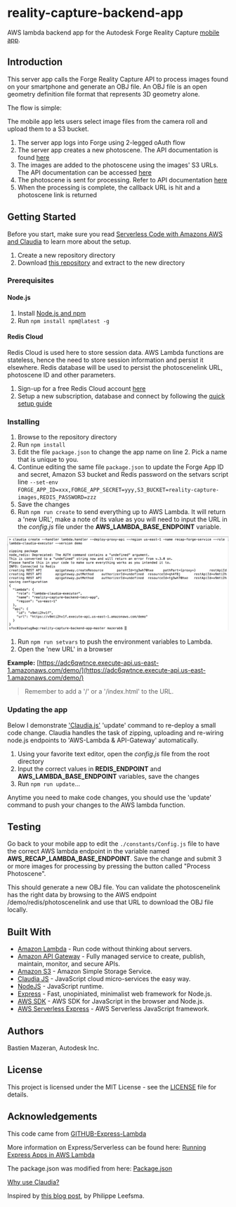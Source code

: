 # reality-capture-backend-app

AWS lambda backend app for the Autodesk Forge Reality Capture [mobile app](https://github.com/mazerab/reality-capture-mobile-app).

## Introduction

This server app calls the Forge Reality Capture API to process images found on your smartphone and generate an OBJ file. An OBJ file is an open geometry definition file format that represents 3D geometry alone. 

The flow is simple:

The mobile app lets users select image files from the camera roll and upload them to a S3 bucket.

1. The server app logs into Forge using 2-legged oAuth flow
1. The server app creates a new photoscene. The API documentation is found [here](https://developer.autodesk.com/en/docs/reality-capture/v1/reference/http/photoscene-POST/)
1. The images are added to the photoscene using the images' S3 URLs. The API documentation can be accessed [here](https://developer.autodesk.com/en/docs/reality-capture/v1/reference/http/file-POST/)
1. The photoscene is sent for processing. Refer to API documentation [here](https://developer.autodesk.com/en/docs/reality-capture/v1/reference/http/photoscene-:photosceneid-POST/)
1. When the processing is complete, the callback URL is hit and a photoscene link is returned

## Getting Started

Before you start, make sure you read [Serverless Code with Amazons AWS and Claudia](https://vincetocco.com/serverless-code/) to learn more about the setup.

1. Create a new repository directory
1. Download [this repository](https://github.com/mazerab/reality-capture-backend-app/archive/master.zip) and extract to the new directory

### Prerequisites

#### Node.js

1. Install [Node.js and npm](https://www.npmjs.com/get-npm)
1. Run `npm install npm@latest -g`

#### Redis Cloud

Redis Cloud is used here to store session data. AWS Lambda functions are stateless, hence the need to store session information and persist it elsewhere. Redis database will be used to persist the photoscenelink URL, photoscene ID and other parameters. 

1. Sign-up for a free Redis Cloud account [here](https://app.redislabs.com/#/sign-up/cloud)
1. Setup a new subscription, database and connect by following the [quick setup guide](https://redislabs.com/redis-cloud-documentation/quick-setup-redis-cloud/)


### Installing

1. Browse to the repository directory
1. Run `npm install`
1. Edit the file `package.json` to change the app name on line 2. Pick a name that is unique to you.
1. Continue editing the same file `package.json` to update the Forge App ID and secret, Amazon S3 bucket and Redis password on the setvars script line  `--set-env FORGE_APP_ID=xxx,FORGE_APP_SECRET=yyy,S3_BUCKET=reality-capture-images,REDIS_PASSWORD=zzz`
1. Save the changes
1. Run `npm run create` to send everything up to AWS Lambda. It will return a 'new URL', make a note of its value as you will need to input the URL in the *config.js* file under the **AWS_LAMBDA_BASE_ENDPOINT** variable.

![npm run create](/www/assets/npm-run-create.png)
1. Run `npm run setvars` to push the environment variables to Lambda.
1. Open the 'new URL' in a browser

**Example:** [https://adc6qwtnce.execute-api.us-east-1.amazonaws.com/demo/](https://adc6qwtnce.execute-api.us-east-1.amazonaws.com/demo/)

> Remember to add a '/' or a '/index.html' to the URL.

### Updating the app

Below I demonstrate ['Claudia.js'](https://claudiajs.com/tutorials/serverless-express.html) 'update' command to re-deploy a small code change. Claudia handles the task of zipping, uploading and re-wiring node.js endpoints to 'AWS-Lambda & API-Gateway' automatically. 

1. Using your favorite text editor, open the *config.js* file from the root directory
1. Input the correct values in **REDIS_ENDPOINT** and **AWS_LAMBDA_BASE_ENDPOINT** variables, save the changes
1. Run `npm run update`...

Anytime you need to make code changes, you should use the 'update' command to push your changes to the AWS lambda function. 

## Testing

Go back to your mobile app to edit the `./constants/Config.js` file to have the correct AWS lambda endpoint in the variable named **AWS_RECAP_LAMBDA_BASE_ENDPOINT**. Save the change and submit 3 or more images for processing by pressing the button called "Process Photoscene".

This should generate a new OBJ file. You can validate the photoscenelink has the right data by browsing to the AWS endpoint /demo/redis/photoscenelink and use that URL to download the OBJ file locally. 

## Built With
* [Amazon Lambda](https://aws.amazon.com/lambda/) - Run code without thinking about servers.
* [Amazon API Gateway](https://aws.amazon.com/api-gateway) - Fully managed service to create, publish, maintain, monitor, and secure APIs.
* [Amazon S3](https://aws.amazon.com/s3) - Amazon Simple Storage Service.
* [Claudia JS](https://claudiajs.com/) - JavaScript cloud micro-services the easy way.
* [NodeJS](https://nodejs.org/en/) - JavaScript runtime.
* [Express](http://expressjs.com/) - Fast, unopiniated, minimalist web framework for Node.js.
* [AWS SDK](https://github.com/aws/aws-sdk-js) - AWS SDK for JavaScript in the browser and Node.js.
* [AWS Serverless Express](https://github.com/awslabs/aws-serverless-express) - AWS Serverless JavaScript framework.

## Authors

Bastien Mazeran, Autodesk Inc.

## License

This project is licensed under the MIT License - see the [LICENSE](LICENSE) file for details. 

## Acknowledgements

This code came from [GITHUB-Express-Lambda](https://github.com/claudiajs/example-projects/tree/master/express-app-lambda)

More information on Express/Serverless can be found here:
[Running Express Apps in AWS Lambda](https://claudiajs.com/tutorials/serverless-express.html)  

The package.json was modified from here: [Package.json](
https://vincetocco.com/serverless-code/)

[Why use Claudia?](https://github.com/claudiajs/claudia/blob/master/FAQ.md)

Inspired by [this blog post](https://forge.autodesk.com/blog/running-forge-viewer-aws-lambda-server-and-api-gateway), by Philippe Leefsma.
